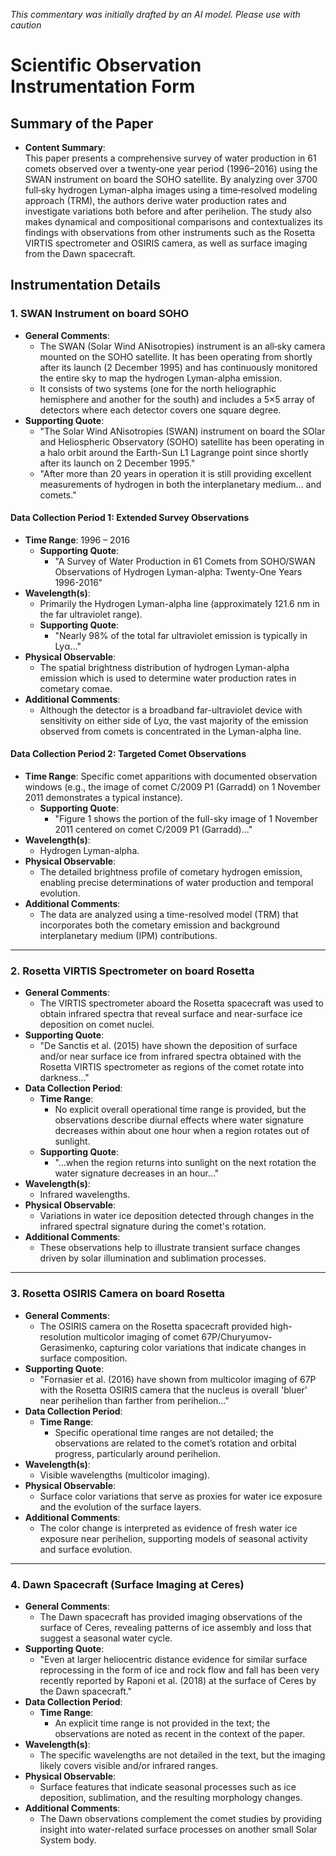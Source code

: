 _This commentary was initially drafted by an AI model. Please use with caution_

# Scientific Observation Instrumentation Form

## Summary of the Paper
- **Content Summary**:  
  This paper presents a comprehensive survey of water production in 61 comets observed over a twenty‐one year period (1996–2016) using the SWAN instrument on board the SOHO satellite. By analyzing over 3700 full‐sky hydrogen Lyman-alpha images using a time‐resolved modeling approach (TRM), the authors derive water production rates and investigate variations both before and after perihelion. The study also makes dynamical and compositional comparisons and contextualizes its findings with observations from other instruments such as the Rosetta VIRTIS spectrometer and OSIRIS camera, as well as surface imaging from the Dawn spacecraft.

## Instrumentation Details

### 1. SWAN Instrument on board SOHO
- **General Comments**:
  - The SWAN (Solar Wind ANisotropies) instrument is an all‐sky camera mounted on the SOHO satellite. It has been operating from shortly after its launch (2 December 1995) and has continuously monitored the entire sky to map the hydrogen Lyman-alpha emission.
  - It consists of two systems (one for the north heliographic hemisphere and another for the south) and includes a 5×5 array of detectors where each detector covers one square degree.
- **Supporting Quote**:
  - "The Solar Wind ANisotropies (SWAN) instrument on board the SOlar and Heliospheric Observatory (SOHO) satellite has been operating in a halo orbit around the Earth-Sun L1 Lagrange point since shortly after its launch on 2 December 1995."
  - "After more than 20 years in operation it is still providing excellent measurements of hydrogen in both the interplanetary medium... and comets."
  
#### Data Collection Period 1: Extended Survey Observations
- **Time Range**: 1996 – 2016  
  - **Supporting Quote**:  
    - "A Survey of Water Production in 61 Comets from SOHO/SWAN Observations of Hydrogen Lyman-alpha: Twenty-One Years 1996-2016"
- **Wavelength(s)**:  
  - Primarily the Hydrogen Lyman-alpha line (approximately 121.6 nm in the far ultraviolet range).  
  - **Supporting Quote**:
    - "Nearly 98% of the total far ultraviolet emission is typically in Lyα..."
- **Physical Observable**:  
  - The spatial brightness distribution of hydrogen Lyman-alpha emission which is used to determine water production rates in cometary comae.
- **Additional Comments**:  
  - Although the detector is a broadband far-ultraviolet device with sensitivity on either side of Lyα, the vast majority of the emission observed from comets is concentrated in the Lyman-alpha line.

#### Data Collection Period 2: Targeted Comet Observations
- **Time Range**: Specific comet apparitions with documented observation windows (e.g., the image of comet C/2009 P1 (Garradd) on 1 November 2011 demonstrates a typical instance).  
  - **Supporting Quote**:
    - "Figure 1 shows the portion of the full-sky image of 1 November 2011 centered on comet C/2009 P1 (Garradd)..."
- **Wavelength(s)**:  
  - Hydrogen Lyman-alpha.
- **Physical Observable**:  
  - The detailed brightness profile of cometary hydrogen emission, enabling precise determinations of water production and temporal evolution.
- **Additional Comments**:  
  - The data are analyzed using a time-resolved model (TRM) that incorporates both the cometary emission and background interplanetary medium (IPM) contributions.

---

### 2. Rosetta VIRTIS Spectrometer on board Rosetta
- **General Comments**:
  - The VIRTIS spectrometer aboard the Rosetta spacecraft was used to obtain infrared spectra that reveal surface and near-surface ice deposition on comet nuclei.
- **Supporting Quote**:
  - "De Sanctis et al. (2015) have shown the deposition of surface and/or near surface ice from infrared spectra obtained with the Rosetta VIRTIS spectrometer as regions of the comet rotate into darkness..."
- **Data Collection Period**:
  - **Time Range**:  
    - No explicit overall operational time range is provided, but the observations describe diurnal effects where water signature decreases within about one hour when a region rotates out of sunlight.
  - **Supporting Quote**:
    - "...when the region returns into sunlight on the next rotation the water signature decreases in an hour..."
- **Wavelength(s)**:  
  - Infrared wavelengths.
- **Physical Observable**:  
  - Variations in water ice deposition detected through changes in the infrared spectral signature during the comet's rotation.
- **Additional Comments**:  
  - These observations help to illustrate transient surface changes driven by solar illumination and sublimation processes.

---

### 3. Rosetta OSIRIS Camera on board Rosetta
- **General Comments**:
  - The OSIRIS camera on the Rosetta spacecraft provided high-resolution multicolor imaging of comet 67P/Churyumov-Gerasimenko, capturing color variations that indicate changes in surface composition.
- **Supporting Quote**:
  - "Fornasier et al. (2016) have shown from multicolor imaging of 67P with the Rosetta OSIRIS camera that the nucleus is overall 'bluer' near perihelion than farther from perihelion..."
- **Data Collection Period**:
  - **Time Range**:  
    - Specific operational time ranges are not detailed; the observations are related to the comet’s rotation and orbital progress, particularly around perihelion.
- **Wavelength(s)**:  
  - Visible wavelengths (multicolor imaging).
- **Physical Observable**:  
  - Surface color variations that serve as proxies for water ice exposure and the evolution of the surface layers.
- **Additional Comments**:  
  - The color change is interpreted as evidence of fresh water ice exposure near perihelion, supporting models of seasonal activity and surface evolution.

---

### 4. Dawn Spacecraft (Surface Imaging at Ceres)
- **General Comments**:
  - The Dawn spacecraft has provided imaging observations of the surface of Ceres, revealing patterns of ice assembly and loss that suggest a seasonal water cycle.
- **Supporting Quote**:
  - "Even at larger heliocentric distance evidence for similar surface reprocessing in the form of ice and rock flow and fall has been very recently reported by Raponi et al. (2018) at the surface of Ceres by the Dawn spacecraft."
- **Data Collection Period**:
  - **Time Range**:  
    - An explicit time range is not provided in the text; the observations are noted as recent in the context of the paper.
- **Wavelength(s)**:  
  - The specific wavelengths are not detailed in the text, but the imaging likely covers visible and/or infrared ranges.
- **Physical Observable**:  
  - Surface features that indicate seasonal processes such as ice deposition, sublimation, and the resulting morphology changes.
- **Additional Comments**:  
  - The Dawn observations complement the comet studies by providing insight into water-related surface processes on another small Solar System body.
